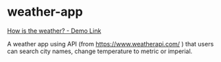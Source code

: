 # weather-app

<a href="https://borakarayel.github.io/weather-app/">How is the weather? - Demo Link</a>

A weather app using API (from https://www.weatherapi.com/ ) that users can search city names, change temperature to metric or imperial.
